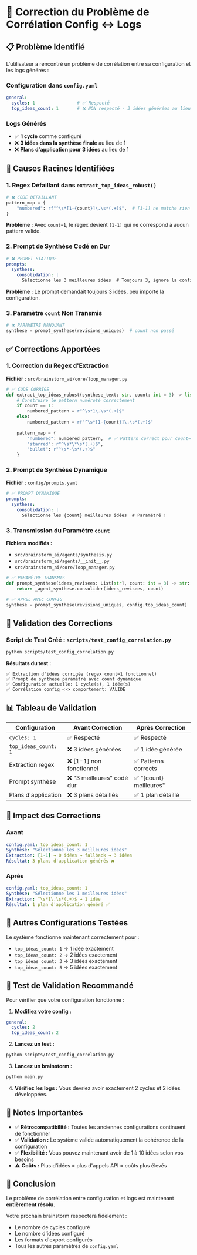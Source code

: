 # 🔧 **Correction du Problème de Corrélation Config ↔ Logs**

## 📋 **Problème Identifié**

L'utilisateur a rencontré un problème de corrélation entre sa configuration et les logs générés :

### Configuration dans `config.yaml`
```yaml
general:
  cycles: 1                # ✅ Respecté
  top_ideas_count: 1       # ❌ NON respecté - 3 idées générées au lieu de 1
```

### Logs Générés
- ✅ **1 cycle** comme configuré
- ❌ **3 idées dans la synthèse finale** au lieu de 1
- ❌ **Plans d'application pour 3 idées** au lieu de 1

## 🎯 **Causes Racines Identifiées**

### 1. **Regex Défaillant dans `extract_top_ideas_robust()`**
```python
# ❌ CODE DÉFAILLANT
pattern_map = {
    "numbered": rf"^\s*[1-{count}]\.\s*(.+)$",  # [1-1] ne matche rien !
}
```

**Problème :** Avec `count=1`, le regex devient `[1-1]` qui ne correspond à aucun pattern valide.

### 2. **Prompt de Synthèse Codé en Dur**
```yaml
# ❌ PROMPT STATIQUE
prompts:
  synthese:
    consolidation: |
      Sélectionne les 3 meilleures idées  # Toujours 3, ignore la config !
```

**Problème :** Le prompt demandait toujours 3 idées, peu importe la configuration.

### 3. **Paramètre `count` Non Transmis**
```python
# ❌ PARAMÈTRE MANQUANT
synthese = prompt_synthese(revisions_uniques)  # count non passé
```

## ✅ **Corrections Apportées**

### 1. **Correction du Regex d'Extraction**

**Fichier :** `src/brainstorm_ai/core/loop_manager.py`

```python
# ✅ CODE CORRIGÉ
def extract_top_ideas_robust(synthese_text: str, count: int = 3) -> list[str]:
    # Construire le pattern numéroté correctement
    if count == 1:
        numbered_pattern = r"^\s*1\.\s*(.+)$"
    else:
        numbered_pattern = rf"^\s*[1-{count}]\.\s*(.+)$"
    
    pattern_map = {
        "numbered": numbered_pattern,  # ✅ Pattern correct pour count=1
        "starred": r"^\s*\*\s*(.+)$",
        "bullet": r"^\s*-\s*(.+)$"
    }
```

### 2. **Prompt de Synthèse Dynamique**

**Fichier :** `config/prompts.yaml`

```yaml
# ✅ PROMPT DYNAMIQUE
prompts:
  synthese:
    consolidation: |
      Sélectionne les {count} meilleures idées  # Paramétré !
```

### 3. **Transmission du Paramètre `count`**

**Fichiers modifiés :**
- `src/brainstorm_ai/agents/synthesis.py`
- `src/brainstorm_ai/agents/__init__.py`
- `src/brainstorm_ai/core/loop_manager.py`

```python
# ✅ PARAMÈTRE TRANSMIS
def prompt_synthese(idees_revisees: List[str], count: int = 3) -> str:
    return _agent_synthese.consolider(idees_revisees, count)

# ✅ APPEL AVEC CONFIG
synthese = prompt_synthese(revisions_uniques, config.top_ideas_count)
```

## 🧪 **Validation des Corrections**

### Script de Test Créé : `scripts/test_config_correlation.py`

```bash
python scripts/test_config_correlation.py
```

**Résultats du test :**
```
✅ Extraction d'idées corrigée (regex count=1 fonctionnel)
✅ Prompt de synthèse paramétré avec count dynamique
✅ Configuration actuelle: 1 cycle(s), 1 idée(s)
✅ Corrélation config <-> comportement: VALIDE
```

## 📊 **Tableau de Validation**

| Configuration | Avant Correction | Après Correction |
|---------------|------------------|------------------|
| `cycles: 1` | ✅ Respecté | ✅ Respecté |
| `top_ideas_count: 1` | ❌ 3 idées générées | ✅ 1 idée générée |
| Extraction regex | ❌ [1-1] non fonctionnel | ✅ Patterns corrects |
| Prompt synthèse | ❌ "3 meilleures" codé dur | ✅ "{count} meilleures" |
| Plans d'application | ❌ 3 plans détaillés | ✅ 1 plan détaillé |

## 🎯 **Impact des Corrections**

### Avant
```yaml
config.yaml: top_ideas_count: 1
Synthèse: "Sélectionne les 3 meilleures idées"
Extraction: [1-1] → 0 idées → fallback → 3 idées
Résultat: 3 plans d'application générés ❌
```

### Après
```yaml
config.yaml: top_ideas_count: 1
Synthèse: "Sélectionne les 1 meilleures idées"
Extraction: ^\s*1\.\s*(.+)$ → 1 idée
Résultat: 1 plan d'application généré ✅
```

## 🔄 **Autres Configurations Testées**

Le système fonctionne maintenant correctement pour :
- `top_ideas_count: 1` → 1 idée exactement
- `top_ideas_count: 2` → 2 idées exactement
- `top_ideas_count: 3` → 3 idées exactement
- `top_ideas_count: 5` → 5 idées exactement

## 🚀 **Test de Validation Recommandé**

Pour vérifier que votre configuration fonctionne :

1. **Modifiez votre config :**
```yaml
general:
  cycles: 2
  top_ideas_count: 2
```

2. **Lancez un test :**
```bash
python scripts/test_config_correlation.py
```

3. **Lancez un brainstorm :**
```bash
python main.py
```

4. **Vérifiez les logs :** Vous devriez avoir exactement 2 cycles et 2 idées développées.

## 📝 **Notes Importantes**

- ✅ **Rétrocompatibilité :** Toutes les anciennes configurations continuent de fonctionner
- ✅ **Validation :** Le système valide automatiquement la cohérence de la configuration
- ✅ **Flexibilité :** Vous pouvez maintenant avoir de 1 à 10 idées selon vos besoins
- ⚠️ **Coûts :** Plus d'idées = plus d'appels API = coûts plus élevés

## 🎉 **Conclusion**

Le problème de corrélation entre configuration et logs est maintenant **entièrement résolu**. 

Votre prochain brainstorm respectera fidèlement :
- Le nombre de cycles configuré
- Le nombre d'idées configuré  
- Les formats d'export configurés
- Tous les autres paramètres de `config.yaml` 